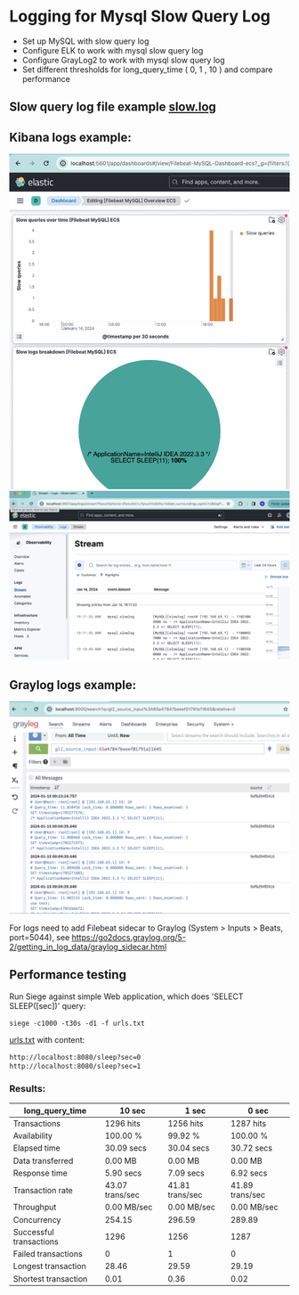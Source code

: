 # Logging for Mysql Slow Query Log

* Set up MySQL with slow query log
* Configure ELK to work with mysql slow query log
* Configure GrayLog2 to work with mysql slow query log
* Set different thresholds for long_query_time ( 0, 1 , 10 ) and compare performance

## Slow query log file example [slow.log](mysql%2Flogs%2Fslow%2Fslow.log)

## Kibana logs example:
![kibana_dashboard.png](screenshots%2Fkibana_dashboard.png)
![kibana.png](screenshots%2Fkibana.png)

## Graylog logs example:
![graylog.png](screenshots%2Fgraylog.png)

For logs need to add Filebeat sidecar to Graylog (System > Inputs > Beats, port=5044), see https://go2docs.graylog.org/5-2/getting_in_log_data/graylog_sidecar.html

## Performance testing
Run Siege against simple Web application, which does 'SELECT SLEEP([sec])' query:  

```shell
siege -c1000 -t30s -d1 -f urls.txt
```

[urls.txt](urls.txt) with content:
```
http://localhost:8080/sleep?sec=0
http://localhost:8080/sleep?sec=1
```

### Results:

| long_query_time         | 10 sec          | 1 sec           | 0 sec           |
|-------------------------|-----------------|-----------------|-----------------|
| Transactions            | 1296 hits       | 1256 hits       | 1287 hits       |
| Availability            | 100.00 %        | 99.92 %         | 100.00 %        |
| Elapsed time            | 30.09 secs      | 30.04 secs      | 30.72 secs      |
| Data transferred        | 0.00 MB         | 0.00 MB         | 0.00 MB         |
| Response time           | 5.90 secs       | 7.09 secs       | 6.92 secs       |
| Transaction rate        | 43.07 trans/sec | 41.81 trans/sec | 41.89 trans/sec |
| Throughput              | 0.00 MB/sec     | 0.00 MB/sec     | 0.00 MB/sec     |
| Concurrency             | 254.15          | 296.59          | 289.89          |
| Successful transactions | 1296            | 1256            | 1287            |
| Failed transactions     | 0               | 1               | 0               |
| Longest transaction     | 28.46           | 29.59           | 29.19           |
| Shortest transaction    | 0.01            | 0.36            | 0.02            |